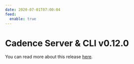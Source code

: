 ```yaml
---
date: 2020-07-01T07:00:04
feed:
  enable: true
---
```


# Cadence Server & CLI v0.12.0
You can read more about this release [here](https://github.com/uber/cadence/releases/tag/v0.12.0).
